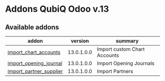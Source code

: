 Addons QubiQ Odoo v.13
=============================

[//]: # (addons)

Available addons
----------------
addon | version | summary
--- | --- | ---
[import_chart_accounts](import_chart_accounts/) | 13.0.1.0.0 | 	Import custom Chart Accounts
[import_opening_journal](import_opening_journal/) | 13.0.1.0.0 | Import Opening Journals
[import_partner_supplier](import_partner_supplier/) | 13.0.1.0.0 | Import Partners

[//]: # (end addons)
